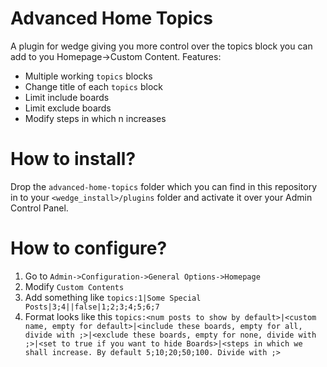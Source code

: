 Advanced Home Topics
====================

A plugin for wedge giving you more control over the topics block you can add to you Homepage->Custom Content.
Features:
  - Multiple working `topics` blocks
  - Change title of each `topics` block
  - Limit include boards
  - Limit exclude boards
  - Modify steps in which n increases

How to install?
===============

Drop the `advanced-home-topics` folder which you can find in this repository in to your `<wedge_install>/plugins` folder and activate it over your Admin Control Panel.

How to configure?
=================

1. Go to `Admin->Configuration->General Options->Homepage`
2. Modify `Custom Contents`
3. Add something like `topics:1|Some Special Posts|3;4||false|1;2;3;4;5;6;7`
4. Format looks like this `topics:<num posts to show by default>|<custom name, empty for default>|<include these boards, empty for all, divide with ;>|<exclude these boards, empty for none, divide with ;>|<set to true if you want to hide Boards>|<steps in which we shall increase. By default 5;10;20;50;100. Divide with ;>`

